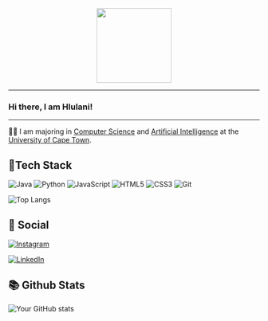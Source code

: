<div align="center">
  <img height="150" src="https://media.giphy.com/media/M9gbBd9nbDrOTu1Mqx/giphy.gif"  />
</div>

---
### Hi there, I am Hlulani!
---

👨‍💻 I am majoring in [Computer Science](https://en.wikipedia.org/wiki/Computer_science) and [Artificial Intelligence](https://en.wikipedia.org/wiki/Artificial_intelligence) at the [University of Cape Town](https://en.wikipedia.org/wiki/University_of_Cape_Town).

## 🤖Tech Stack
![Java](https://img.shields.io/badge/Java-ED8B00?style=for-the-badge&logo=openjdk&logoColor=white) ![Python](https://img.shields.io/badge/Python-3776AB?style=for-the-badge&logo=python&logoColor=white) ![JavaScript](https://img.shields.io/badge/javascript-%23323330.svg?style=for-the-badge&logo=javascript&logoColor=%23F7DF1E) ![HTML5](https://img.shields.io/badge/html5-%23E34F26.svg?style=for-the-badge&logo=html5&logoColor=white) ![CSS3](https://img.shields.io/badge/CSS3-1572B6?style=for-the-badge&logo=css3&logoColor=white) ![Git](https://img.shields.io/badge/git-%23F05033.svg?style=for-the-badge&logo=git&logoColor=white)


<!-- most used language stats -->
![Top Langs](https://github-readme-stats.vercel.app/api/top-langs/?username=myambohlulani&layout=compact&theme=dark)

## 💭 Social
[![Instagram](https://img.shields.io/badge/Instagram-%23E4405F.svg?style=for-the-badge&logo=Instagram&logoColor=white)](https://www.instagram.com/hlulanimyamb0)

[![LinkedIn](https://img.shields.io/badge/linkedin-%230077B5.svg?style=for-the-badge&logo=linkedin&logoColor=white)](https://www.linkedin.com/in/hlulanimyamb0)


## 📚 Github Stats
<!-- stats -->
![Your GitHub stats](https://github-readme-stats.vercel.app/api?username=myambohlulani&show_icons=true&theme=radical)
